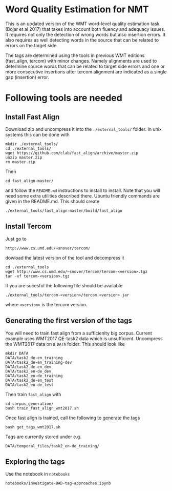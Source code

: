 Word Quality Estimation for NMT
======

This is an updated version of the WMT word-level quality estimation task (Bojar et al 2017) that takes into account both fluency and adequacy issues. It requires not only the detection of wrong words but also insertion errors. It also requires as well detecting words in the source that can be related to errors on the target side.  

The tags are determined using the tools in previous WMT editions (fast_align, tercom) with minor changes. Namely alignments are used to determine source words that can be related to target side errors and one or more consecutive insertions after tercom alignment are indicated as a single gap (insertion) error.

# Following tools are needed

## Install Fast Align

Download zip and uncompress it into the `./external_tools/` folder. In unix
systems this can be done with

    mkdir ./external_tools/
    cd ./external_tools/
    wget https://github.com/clab/fast_align/archive/master.zip
    unzip master.zip
    rm master.zip
    
Then 

    cd fast_align-master/

and follow the `README.md` instructions to install to install. Note that you
will need some extra utilities described there. Ubuntu friendly commands are
given in the README.md. This should create

    ./external_tools/fast_align-master/build/fast_align  

## Install Tercom

Just go to

    http://www.cs.umd.edu/~snover/tercom/

dowload the latest version of the tool and decompress it

    cd ./external_tools
    wget http://www.cs.umd.edu/~snover/tercom/tercom-<version>.tgz
    tar -xf tercom-<version>.tgz

If you are sucesful the following file should be available

    ./external_tools/tercom-<version>/tercom.<version>.jar

where `<version>` is the tercom version.

   
## Generating the first version of the tags 

You will need to train fast align from a sufficienlty big corpus. Current
example uses WMT2017 QE-task2 data which is unsufficient. Uncompress the
WMT2017 data on a `DATA` folder. This should look like

    mkdir DATA
    DATA/task2_de-en_training
    DATA/task2_de-en_training-dev
    DATA/task2_de-en_dev         
    DATA/task2_en-de_dev  
    DATA/task2_en-de_training
    DATA/task2_de-en_test
    DATA/task2_en-de_test  

Then train `fast_align` with

    cd corpus_generation/
    bash train_fast_align_wmt2017.sh

Once fast align is trained, call the following to generate the tags

    bash get_tags_wmt2017.sh 

Tags are currently stored under e.g.

    DATA/temporal_files/task2_en-de_training/

## Exploring the tags

Use the notebook in `notebooks`

    notebooks/Investigate-BAD-tag-approaches.ipynb
